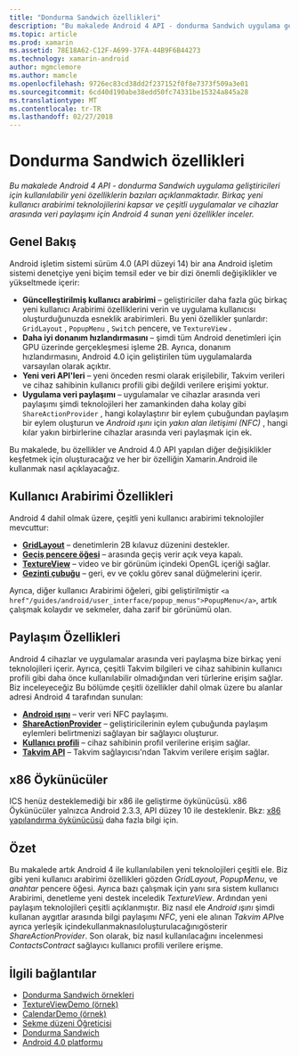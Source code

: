 ```yaml
---
title: "Dondurma Sandwich özellikleri"
description: "Bu makalede Android 4 API - dondurma Sandwich uygulama geliştiricileri için kullanılabilir yeni özelliklerin bazıları açıklanmaktadır. Birkaç yeni kullanıcı arabirimi teknolojilerini kapsar ve çeşitli uygulamalar ve cihazlar arasında veri paylaşımı için Android 4 sunan yeni özellikler inceler."
ms.topic: article
ms.prod: xamarin
ms.assetid: 78E18A62-C12F-A699-37FA-44B9F6B44273
ms.technology: xamarin-android
author: mgmclemore
ms.author: mamcle
ms.openlocfilehash: 9726ec83cd38dd2f237152f0f8e7373f509a3e01
ms.sourcegitcommit: 6cd40d190abe38edd50fc74331be15324a845a28
ms.translationtype: MT
ms.contentlocale: tr-TR
ms.lasthandoff: 02/27/2018
---
```

# <a name="ice-cream-sandwich-features"></a>Dondurma Sandwich özellikleri

_Bu makalede Android 4 API - dondurma Sandwich uygulama geliştiricileri için kullanılabilir yeni özelliklerin bazıları açıklanmaktadır. Birkaç yeni kullanıcı arabirimi teknolojilerini kapsar ve çeşitli uygulamalar ve cihazlar arasında veri paylaşımı için Android 4 sunan yeni özellikler inceler._

## <a name="overview"></a>Genel Bakış

Android işletim sistemi sürüm 4.0 (API düzeyi 14) bir ana Android işletim sistemi denetçiye yeni biçim temsil eder ve bir dizi önemli değişiklikler ve yükseltmede içerir:

-   **Güncelleştirilmiş kullanıcı arabirimi** – geliştiriciler daha fazla güç birkaç yeni kullanıcı Arabirimi özelliklerini verin ve uygulama kullanıcısı oluşturduğunuzda esneklik arabirimleri. Bu yeni özellikler şunlardır: `GridLayout` , `PopupMenu` , `Switch` pencere, ve `TextureView` . 
-   **Daha iyi donanım hızlandırmasını** – şimdi tüm Android denetimleri için GPU üzerinde gerçekleşmesi işleme 2B. Ayrıca, donanım hızlandırmasını, Android 4.0 için geliştirilen tüm uygulamalarda varsayılan olarak açıktır. 
-   **Yeni veri API'leri** – yeni önceden resmi olarak erişilebilir, Takvim verileri ve cihaz sahibinin kullanıcı profili gibi değildi verilere erişimi yoktur. 
-   **Uygulama veri paylaşımı** – uygulamalar ve cihazlar arasında veri paylaşımı şimdi teknolojileri her zamankinden daha kolay gibi `ShareActionProvider` , hangi kolaylaştırır bir eylem çubuğundan paylaşım bir eylem oluşturun ve *Android ışını* için *yakın alan iletişimi (NFC)* , hangi kılar yakın birbirlerine cihazlar arasında veri paylaşmak için ek. 


Bu makalede, bu özellikler ve Android 4.0 API yapılan diğer değişiklikler keşfetmek için oluşturacağız ve her bir özelliğin Xamarin.Android ile kullanmak nasıl açıklayacağız.

## <a name="user-interface-features"></a>Kullanıcı Arabirimi Özellikleri

Android 4 dahil olmak üzere, çeşitli yeni kullanıcı arabirimi teknolojiler mevcuttur:

-   **[GridLayout](~/android/user-interface/layouts/grid-layout.md)**  – denetimlerin 2B kılavuz düzenini destekler. 
-   **[Geçiş pencere öğesi](~/android/user-interface/controls/switch.md)**  – arasında geçiş verir açık veya kapalı. 
-   **[TextureView](~/android/user-interface/controls/texture-view.md)**  – video ve bir görünüm içindeki OpenGL içeriği sağlar. 
-   **[Gezinti çubuğu](~/android/user-interface/controls/navigation-bar.md)**  – geri, ev ve çoklu görev sanal düğmelerini içerir. 


Ayrıca, diğer kullanıcı Arabirimi öğeleri, gibi geliştirilmiştir `<a href"/guides/android/user_interface/popup_menus">PopupMenu</a>`, artık çalışmak kolaydır ve sekmeler, daha zarif bir görünümü olan.

## <a name="sharing-features"></a>Paylaşım Özellikleri

Android 4 cihazlar ve uygulamalar arasında veri paylaşma bize birkaç yeni teknolojileri içerir. Ayrıca, çeşitli Takvim bilgileri ve cihaz sahibinin kullanıcı profili gibi daha önce kullanılabilir olmadığından veri türlerine erişim sağlar. Biz inceleyeceğiz Bu bölümde çeşitli özellikler dahil olmak üzere bu alanlar adresi Android 4 tarafından sunulan:

-  **[Android ışını](~/android/platform/android-beam.md)**  – verir veri NFC paylaşımı.
-   **[ShareActionProvider](~/android/user-interface/controls/action-bar.md)**  – geliştiricilerinin eylem çubuğunda paylaşım eylemleri belirtmenizi sağlayan bir sağlayıcı oluşturur. 
-   **[Kullanıcı profili](~/android/user-interface/user-profile.md)**  – cihaz sahibinin profil verilerine erişim sağlar. 
-   **[Takvim API](~/android/user-interface/controls/calendar.md)**  – Takvim sağlayıcısı'ndan Takvim verilere erişim sağlar. 

## <a name="x86-emulators"></a>x86 Öykünücüler

ICS henüz desteklemediği bir x86 ile geliştirme öykünücüsü. x86 Öykünücüler yalnızca Android 2.3.3, API düzey 10 ile desteklenir. Bkz: [x86 yapılandırma öykünücüsü](~/android/get-started/installation/android-emulator/index.md) daha fazla bilgi için.

## <a name="summary"></a>Özet

Bu makalede artık Android 4 ile kullanılabilen yeni teknolojileri çeşitli ele. Biz gibi yeni kullanıcı arabirimi özellikleri gözden *GridLayout*, *PopupMenu*, ve *anahtar* pencere öğesi. Ayrıca bazı çalışmak için yanı sıra sistem kullanıcı Arabirimi, denetleme yeni destek inceledik *TextureView*. Ardından yeni paylaşım teknolojileri çeşitli açıklanmıştır. Biz nasıl ele *Android ışını* şimdi kullanan aygıtlar arasında bilgi paylaşımı *NFC*, yeni ele alınan *Takvim API*ve ayrıca yerleşik içindekullanmaknasıloluşturulacağınıgösterir *ShareActionProvider*.
Son olarak, biz nasıl kullanılacağını incelenmesi *ContactsContract* sağlayıcı kullanıcı profili verilere erişme.



## <a name="related-links"></a>İlgili bağlantılar

- [Dondurma Sandwich örnekleri](https://developer.xamarin.com/samples/monodroid/PlatformFeatures/ICS_Samples/)
- [TextureViewDemo (örnek)](https://developer.xamarin.com/samples/monodroid/TextureViewDemo/)
- [CalendarDemo (örnek)](https://developer.xamarin.com/samples/monodroid/CalendarDemo/)
- [Sekme düzeni Öğreticisi](~/android/user-interface/layouts/tab-layout/index.md)
- [Dondurma Sandwich](http://developer.android.com/about/versions/android-4.0-highlights.html)
- [Android 4.0 platformu](http://developer.android.com/about/versions/android-4.0.html)
